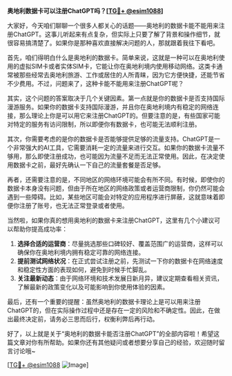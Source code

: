 **奥地利数据卡可以注册ChatGPT吗？[[TG💪+ @esim1088](https://t.me/s/esim1088)]**

大家好，今天咱们聊聊一个很多人都关心的话题——奥地利的数据卡能不能用来注册ChatGPT。这事儿听起来有点复杂，但实际上只要了解了背景和操作细节，就很容易搞清楚了。如果你是那种喜欢直接解决问题的人，那就跟着我往下看吧。

首先，咱们得明白什么是奥地利的数据卡。简单来说，这就是一种可以在奥地利使用的虚拟SIM卡或者实体SIM卡，它能让你在奥地利境内使用移动网络。这类卡通常被那些经常去奥地利旅游、工作或居住的人所青睐，因为它方便快捷，还能节省不少费用。不过，问题来了，这种卡能不能用来注册ChatGPT呢？

其实，这个问题的答案取决于几个关键因素。第一点就是你的数据卡是否支持国际漫游服务。如果你的数据卡支持国际漫游，并且你在奥地利境内有稳定的网络连接，那么理论上你是可以用它来注册ChatGPT的。但要注意的是，有些国家可能对特定的服务有访问限制，所以即便你有数据卡，也可能无法顺利注册。

其次，你需要考虑的是你的数据卡是否能够提供足够的流量支持。ChatGPT是一个非常强大的AI工具，它需要消耗一定的流量来进行交互。如果你的数据卡流量不够用，那么即使注册成功，也可能因为流量不足而无法正常使用。因此，在决定使用数据卡之前，最好先确认一下自己的流量套餐是否足够。

再者，还需要注意的是，不同地区的网络环境可能会有所不同。有时候，即使你的数据卡本身没有问题，但由于所在地区的网络政策或者运营商限制，你仍然可能会遇到一些障碍。比如，某些地区可能会对特定的应用程序进行屏蔽，这就意味着即便你注册了账号，也无法正常登录或者使用。

当然啦，如果你真的想用奥地利的数据卡来注册ChatGPT，这里有几个小建议可以帮助你提高成功率：

1. **选择合适的运营商**：尽量挑选那些口碑较好、覆盖范围广的运营商，这样可以确保你在奥地利境内拥有稳定可靠的网络连接。
2. **提前测试网络状况**：在正式尝试注册之前，先测试一下你的数据卡在网络速度和稳定性方面的表现如何，避免到时候手忙脚乱。
3. **关注最新动态**：由于网络环境和技术发展日新月异，建议定期查看相关资讯，了解最新的政策变化以及可能影响到你使用体验的因素。

最后，还有一个重要的提醒：虽然奥地利的数据卡理论上是可以用来注册ChatGPT的，但在实际操作过程中还是存在一定的风险和不确定性。因此，在做出最终决定前，请务必三思而后行，权衡利弊后再行动。

好了，以上就是关于“奥地利的数据卡能否注册ChatGPT”的全部内容啦！希望这篇文章对你有所帮助。如果你还有其他疑问或者想要分享自己的经验，欢迎随时留言讨论哦~ 

[[TG💪+ @esim1088](https://t.me/s/esim1088) ![Image](https://i.postimg.cc/4NQfJmqS/Snipaste-2025-05-13-00-14-12.png)]